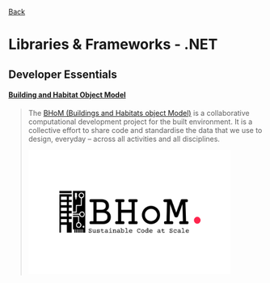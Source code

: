 [Back](/../../tree/master)

# Libraries & Frameworks - .NET

## Developer Essentials

#### [Building and Habitat Object Model](https://github.com/BHoM)

> The [BHoM (Buildings and Habitats object Model)](https://github.com/BHoM/documentation/wiki) is a collaborative computational development project for the built environment. It is a collective effort to share code and standardise the data that we use to design, everyday – across all activities and all disciplines.
>
> <img src="Assets/bhom.png" alt="BHoM Logo" width="400"/>